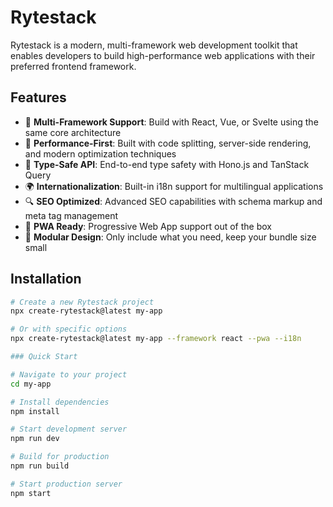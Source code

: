 # Rytestack

Rytestack is a modern, multi-framework web development toolkit that enables developers to build high-performance web applications with their preferred frontend framework.

## Features

- 🔄 **Multi-Framework Support**: Build with React, Vue, or Svelte using the same core architecture
- 🚀 **Performance-First**: Built with code splitting, server-side rendering, and modern optimization techniques
- 🔌 **Type-Safe API**: End-to-end type safety with Hono.js and TanStack Query
- 🌍 **Internationalization**: Built-in i18n support for multilingual applications
- 🔍 **SEO Optimized**: Advanced SEO capabilities with schema markup and meta tag management
- 📱 **PWA Ready**: Progressive Web App support out of the box
- 🧩 **Modular Design**: Only include what you need, keep your bundle size small

## Installation

```bash
# Create a new Rytestack project
npx create-rytestack@latest my-app

# Or with specific options
npx create-rytestack@latest my-app --framework react --pwa --i18n

### Quick Start

# Navigate to your project
cd my-app

# Install dependencies
npm install

# Start development server
npm run dev

# Build for production
npm run build

# Start production server
npm start